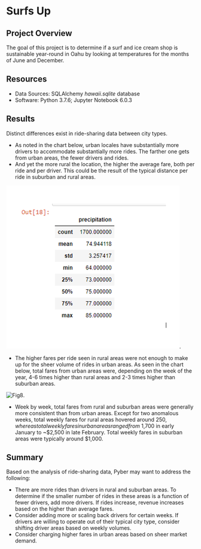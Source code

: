 # Surfs Up

## Project Overview
The goal of this project is to determine if a surf and ice cream shop is sustainable year-round in Oahu by looking at temperatures for the months of June and December. 

## Resources
* Data Sources: SQLAlchemy *hawaii.sqlite* database
* Software: Python 3.7.6; Jupyter Notebook 6.0.3

## Results 
Distinct differences exist in ride-sharing data between city types. 

* As noted in the chart below, urban locales have substantially more drivers to accommodate substantially more rides. The farther one gets from urban areas, the fewer drivers and rides.   
* And yet the more rural the location, the higher the average fare, both per ride and per driver. This could be the result of the typical distance per ride in suburban and rural areas.

![June_Temperature_DataFrame](/June_Temperature_DataFrame.png).

* The higher fares per ride seen in rural areas were not enough to make up for the sheer volume of rides in urban areas. As seen in the chart below, total fares from urban areas were, depending on the week of the year, 4-6 times higher than rural areas and 2-3 times higher than suburban areas.   

![Fig8](/Analysis/Fig8.png).

* Week by week, total fares from rural and suburban areas were generally more consistent than from urban areas. Except for two anomalous weeks, total weekly fares for rural areas hovered around $250, whereas total weekly fares in urban areas ranged from ~$1,700 in early January to ~$2,500 in late February. Total weekly fares in suburban areas were typically around $1,000. 

## Summary

Based on the analysis of ride-sharing data, Pyber may want to address the following:

* There are more rides than drivers in rural and suburban areas. To determine if the smaller number of rides in these areas is a function of fewer drivers, add more drivers. If rides increase, revenue increases based on the higher than average fares.
* Consider adding more or scaling back drivers for certain weeks. If drivers are willing to operate out of their typical city type, consider shifting driver areas based on weekly volumes. 
* Consider charging higher fares in urban areas based on sheer market demand.
